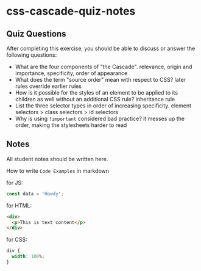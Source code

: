 # css-cascade-quiz-notes

## Quiz Questions

After completing this exercise, you should be able to discuss or answer the following questions:

- What are the four components of "the Cascade".
  relevance, origin and importance, specificity, order of appearance
- What does the term "source order" mean with respect to CSS?
  later rules override earlier rules
- How is it possible for the styles of an element to be applied to its children as well without an additional CSS rule?
  inheritance rule
- List the three selector types in order of increasing specificity.
  element selectors > class selectors > id selectors
- Why is using `!important` considered bad practice?
  it messes up the order, making the stylesheets harder to read

## Notes

All student notes should be written here.

How to write `Code Examples` in markdown

for JS:

```javascript
const data = 'Howdy';
```

for HTML:

```html
<div>
  <p>This is text content</p>
</div>
```

for CSS:

```css
div {
  width: 100%;
}
```
